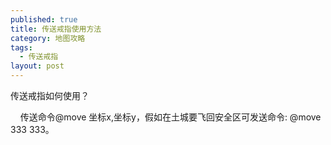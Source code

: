 ```yaml
---
published: true
title: 传送戒指使用方法
category: 地图攻略
tags: 
  - 传送戒指
layout: post
---
```

<p>
    传送戒指如何使用？
</p>

<p>
    &nbsp; &nbsp; 传送命令@move 坐标x,坐标y，假如在土城要飞回安全区可发送命令: @move 333 333。
</p>
<p>
    <br/>
</p>
